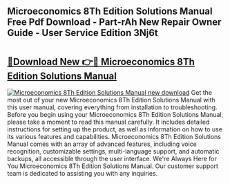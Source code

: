 ## Microeconomics 8Th Edition Solutions Manual Free Pdf Download - Part-rAh New Repair Owner Guide - User Service Edition 3Nj6t

# <h2><a href="http://bc81904.oget.top/?id=Microeconomics+8Th+Edition+Solutions+Manual">🔗Download New 👉🔴 Microeconomics 8Th Edition Solutions Manual</a></h2>

[![Microeconomics 8Th Edition Solutions Manual new download](https://i.imgur.com/5g1atiW.png)](http://bc81904.oget.top/?id=Microeconomics+8Th+Edition+Solutions+Manual)
Get the most out of your new Microeconomics 8Th Edition Solutions Manual with this user manual, covering everything from installation to troubleshooting. Before you begin using your Microeconomics 8Th Edition Solutions Manual, please take a moment to read this manual carefully. It includes detailed instructions for setting up the product, as well as information on how to use its various features and capabilities. Microeconomics 8Th Edition Solutions Manual comes with an array of advanced features, including voice recognition, customizable settings, multi-language support, and automatic backups, all accessible through the user interface. We're Always Here for You Microeconomics 8Th Edition Solutions Manual. Our customer support team is dedicated to assisting you with any inquiries.
